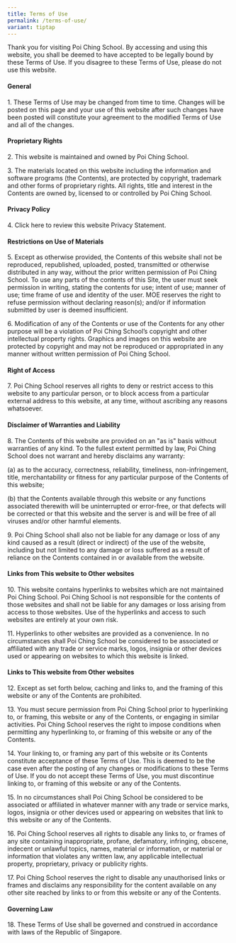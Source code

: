 ```yaml
---
title: Terms of Use
permalink: /terms-of-use/
variant: tiptap
---
```

<p>Thank you for visiting Poi Ching School. By accessing and using this website,
you shall be deemed to have accepted to be legally bound by these Terms
of Use. If you disagree to these Terms of Use, please do not use this website.</p>
<h4><strong>General</strong></h4>
<p>1. These Terms of Use may be changed from time to time. Changes will be
posted on this page and your use of this website after such changes have
been posted will constitute your agreement to the modified Terms of Use
and all of the changes.</p>
<h4><strong>Proprietary Rights</strong></h4>
<p>2. This website is maintained and owned by Poi Ching School.</p>
<p>3. The materials located on this website including the information and
software programs (the Contents), are protected by copyright, trademark
and other forms of proprietary rights. All rights, title and interest in
the Contents are owned by, licensed to or controlled by Poi Ching School.</p>
<h4><strong>Privacy Policy</strong></h4>
<p>4. Click here to review this website Privacy Statement.</p>
<h4><strong>Restrictions on Use of Materials</strong></h4>
<p>5. Except as otherwise provided, the Contents of this website shall not
be reproduced, republished, uploaded, posted, transmitted or otherwise
distributed in any way, without the prior written permission of Poi Ching
School. To use any parts of the contents of this Site, the user must seek
permission in writing, stating the contents for use; intent of use; manner
of use; time frame of use and identity of the user. MOE reserves the right
to refuse permission without declaring reason(s); and/or if information
submitted by user is deemed insufficient.</p>
<p>6. Modification of any of the Contents or use of the Contents for any
other purpose will be a violation of Poi Ching School’s copyright and other
intellectual property rights. Graphics and images on this website are protected
by copyright and may not be reproduced or appropriated in any manner without
written permission of Poi Ching School.</p>
<h4><strong>Right of Access</strong></h4>
<p>7. Poi Ching School reserves all rights to deny or restrict access to
this website to any particular person, or to block access from a particular
external address to this website, at any time, without ascribing any reasons
whatsoever.</p>
<h4><strong>Disclaimer of Warranties and Liability</strong></h4>
<p>8. The Contents of this website are provided on an "as is" basis without
warranties of any kind. To the fullest extent permitted by law, Poi Ching
School does not warrant and hereby disclaims any warranty:</p>
<p>(a) as to the accuracy, correctness, reliability, timeliness, non-infringement,
title, merchantability or fitness for any particular purpose of the Contents
of this website;</p>
<p>(b) that the Contents available through this website or any functions
associated therewith will be uninterrupted or error-free, or that defects
will be corrected or that this website and the server is and will be free
of all viruses and/or other harmful elements.</p>
<p>9. Poi Ching School shall also not be liable for any damage or loss of
any kind caused as a result (direct or indirect) of the use of the website,
including but not limited to any damage or loss suffered as a result of
reliance on the Contents contained in or available from the website.</p>
<h4><strong>Links from This website to Other websites</strong></h4>
<p>10. This website contains hyperlinks to websites which are not maintained
Poi Ching School. Poi Ching School is not responsible for the contents
of those websites and shall not be liable for any damages or loss arising
from access to those websites. Use of the hyperlinks and access to such
websites are entirely at your own risk.</p>
<p>11. Hyperlinks to other websites are provided as a convenience. In no
circumstances shall Poi Ching School be considered to be associated or
affiliated with any trade or service marks, logos, insignia or other devices
used or appearing on websites to which this website is linked.</p>
<h4><strong>Links to This website from Other websites</strong></h4>
<p>12. Except as set forth below, caching and links to, and the framing of
this website or any of the Contents are prohibited.</p>
<p>13. You must secure permission from Poi Ching School prior to hyperlinking
to, or framing, this website or any of the Contents, or engaging in similar
activities. Poi Ching School reserves the right to impose conditions when
permitting any hyperlinking to, or framing of this website or any of the
Contents.</p>
<p>14. Your linking to, or framing any part of this website or its Contents
constitute acceptance of these Terms of Use. This is deemed to be the case
even after the posting of any changes or modifications to these Terms of
Use. If you do not accept these Terms of Use, you must discontinue linking
to, or framing of this website or any of the Contents.</p>
<p>15. In no circumstances shall Poi Ching School be considered to be associated
or affiliated in whatever manner with any trade or service marks, logos,
insignia or other devices used or appearing on websites that link to this
website or any of the Contents.</p>
<p>16. Poi Ching School reserves all rights to disable any links to, or frames
of any site containing inappropriate, profane, defamatory, infringing,
obscene, indecent or unlawful topics, names, material or information, or
material or information that violates any written law, any applicable intellectual
property, proprietary, privacy or publicity rights.</p>
<p>17. Poi Ching School reserves the right to disable any unauthorised links
or frames and disclaims any responsibility for the content available on
any other site reached by links to or from this website or any of the Contents.</p>
<h4><strong>Governing Law</strong></h4>
<p>18. These Terms of Use shall be governed and construed in accordance with
laws of the Republic of Singapore.</p>
<p></p>
<p></p>